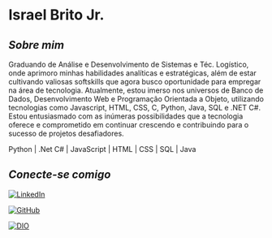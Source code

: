 # **Israel Brito Jr.**

## *Sobre mim*

Graduando de Análise e Desenvolvimento de Sistemas e Téc. Logístico, onde aprimoro minhas habilidades analíticas e estratégicas, além de estar cultivando valiosas softskills que agora busco oportunidade para empregar na área de tecnologia. 
Atualmente, estou imerso nos universos de Banco de Dados, Desenvolvimento Web e Programação Orientada a Objeto, utilizando tecnologias como Javascript, HTML, CSS, C, Python, Java, SQL e .NET C#.
Estou entusiasmado com as inúmeras possibilidades que a tecnologia oferece e comprometido em continuar crescendo e contribuindo para o sucesso de projetos desafiadores.

Python | .Net C# | JavaScript | HTML | CSS | SQL | Java

## *Conecte-se comigo*

[![LinkedIn](https://img.shields.io/badge/LinkedIn-000?style=for-the-badge&logo=linkedin&logoColor=FFEB3B)](https://www.linkedin.com/in/israelbritojr/)

[![GitHub](https://img.shields.io/badge/github-000?style=for-the-badge&logo=github&logoColor=FFEB3B)](https://www.linkedin.com/in/israelbritojr/)

[![DIO](https://img.shields.io/badge/dio-000?style=for-the-badge&logo=github&logoColor=ffeb3b)](https://www.dio.me/users/israel_olv05)
